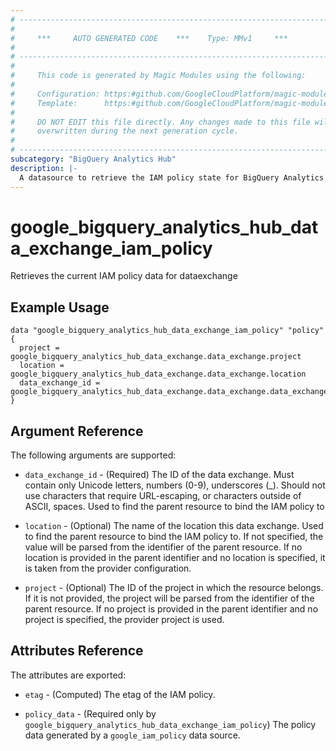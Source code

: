```yaml
---
# ----------------------------------------------------------------------------
#
#     ***     AUTO GENERATED CODE    ***    Type: MMv1     ***
#
# ----------------------------------------------------------------------------
#
#     This code is generated by Magic Modules using the following:
#
#     Configuration: https:#github.com/GoogleCloudPlatform/magic-modules/tree/main/mmv1/products/bigqueryanalyticshub/DataExchange.yaml
#     Template:      https:#github.com/GoogleCloudPlatform/magic-modules/tree/main/mmv1/templates/terraform/datasource_iam.html.markdown.tmpl
#
#     DO NOT EDIT this file directly. Any changes made to this file will be
#     overwritten during the next generation cycle.
#
# ----------------------------------------------------------------------------
subcategory: "BigQuery Analytics Hub"
description: |-
  A datasource to retrieve the IAM policy state for BigQuery Analytics Hub DataExchange
---
```



# google_bigquery_analytics_hub_data_exchange_iam_policy

Retrieves the current IAM policy data for dataexchange


## Example Usage


```hcl
data "google_bigquery_analytics_hub_data_exchange_iam_policy" "policy" {
  project = google_bigquery_analytics_hub_data_exchange.data_exchange.project
  location = google_bigquery_analytics_hub_data_exchange.data_exchange.location
  data_exchange_id = google_bigquery_analytics_hub_data_exchange.data_exchange.data_exchange_id
}
```

## Argument Reference

The following arguments are supported:

* `data_exchange_id` - (Required) The ID of the data exchange. Must contain only Unicode letters, numbers (0-9), underscores (_). Should not use characters that require URL-escaping, or characters outside of ASCII, spaces. Used to find the parent resource to bind the IAM policy to
* `location` - (Optional) The name of the location this data exchange.
 Used to find the parent resource to bind the IAM policy to. If not specified,
  the value will be parsed from the identifier of the parent resource. If no location is provided in the parent identifier and no
  location is specified, it is taken from the provider configuration.

* `project` - (Optional) The ID of the project in which the resource belongs.
    If it is not provided, the project will be parsed from the identifier of the parent resource. If no project is provided in the parent identifier and no project is specified, the provider project is used.

## Attributes Reference

The attributes are exported:

* `etag` - (Computed) The etag of the IAM policy.

* `policy_data` - (Required only by `google_bigquery_analytics_hub_data_exchange_iam_policy`) The policy data generated by
  a `google_iam_policy` data source.
